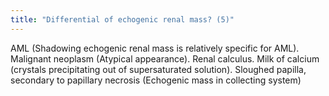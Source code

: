 ```yaml
---
title: "Differential of echogenic renal mass? (5)"
---
```

AML (Shadowing echogenic renal mass is relatively specific for AML). Malignant neoplasm (Atypical appearance). Renal calculus. Milk of calcium (crystals precipitating out of supersaturated solution). Sloughed papilla, secondary to papillary necrosis (Echogenic mass in collecting system)

